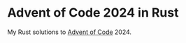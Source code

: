 # Advent of Code 2024 in Rust 

My Rust solutions to [Advent of Code](https://adventofcode.com/) 2024.
